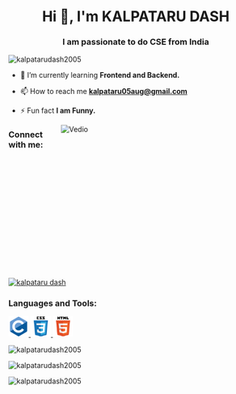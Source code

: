 <h1 align="center">Hi 👋, I'm KALPATARU DASH</h1>
<h3 align="center">I am passionate to do CSE from India</h3>

<p align="left"> <img src="https://komarev.com/ghpvc/?username=kalpatarudash2005&label=Profile%20views&color=0e75b6&style=flat" alt="kalpatarudash2005" /> </p>

- 🌱 I’m currently learning **Frontend and Backend.**

- 📫 How to reach me **kalpataru05aug@gmail.com**

- ⚡ Fun fact **I am Funny.**
<img src="https://camo.githubusercontent.com/4d9f5ecceb711eec6e2018f38a5677dc657c9738d4a65ba3b928c41c0a45b439/68747470733a2f2f6d69726f2e6d656469756d2e636f6d2f6d61782f313336302f302a37513379765349765f7430696f4a2d5a2e676966" alt="Vedio" align="right" width="400px" height="300px">

<h3 align="left">Connect with me:</h3>
<p align="left">
<a href="https://linkedin.com/in/kalpataru dash" target="blank"><img align="center" src="https://raw.githubusercontent.com/rahuldkjain/github-profile-readme-generator/master/src/images/icons/Social/linked-in-alt.svg" alt="kalpataru dash" height="30" width="40" /></a>
</p>

<h3 align="left">Languages and Tools:</h3>
<p align="left"> <a href="https://www.cprogramming.com/" target="_blank" rel="noreferrer"> <img src="https://raw.githubusercontent.com/devicons/devicon/master/icons/c/c-original.svg" alt="c" width="40" height="40"/> </a> <a href="https://www.w3schools.com/css/" target="_blank" rel="noreferrer"> <img src="https://raw.githubusercontent.com/devicons/devicon/master/icons/css3/css3-original-wordmark.svg" alt="css3" width="40" height="40"/> </a> <a href="https://www.w3.org/html/" target="_blank" rel="noreferrer"> <img src="https://raw.githubusercontent.com/devicons/devicon/master/icons/html5/html5-original-wordmark.svg" alt="html5" width="40" height="40"/> </a> </p>

<p><img align="left" src="https://github-readme-stats.vercel.app/api/top-langs?username=kalpatarudash2005&show_icons=true&locale=en&layout=compact" alt="kalpatarudash2005" /></p> <br>

<p>&nbsp;<img align="left" src="https://github-readme-stats.vercel.app/api?username=kalpatarudash2005&show_icons=true&locale=en" alt="kalpatarudash2005" /></p>

<p><img align="left" src="https://github-readme-streak-stats.herokuapp.com/?user=kalpatarudash2005&" alt="kalpatarudash2005" /></p>
